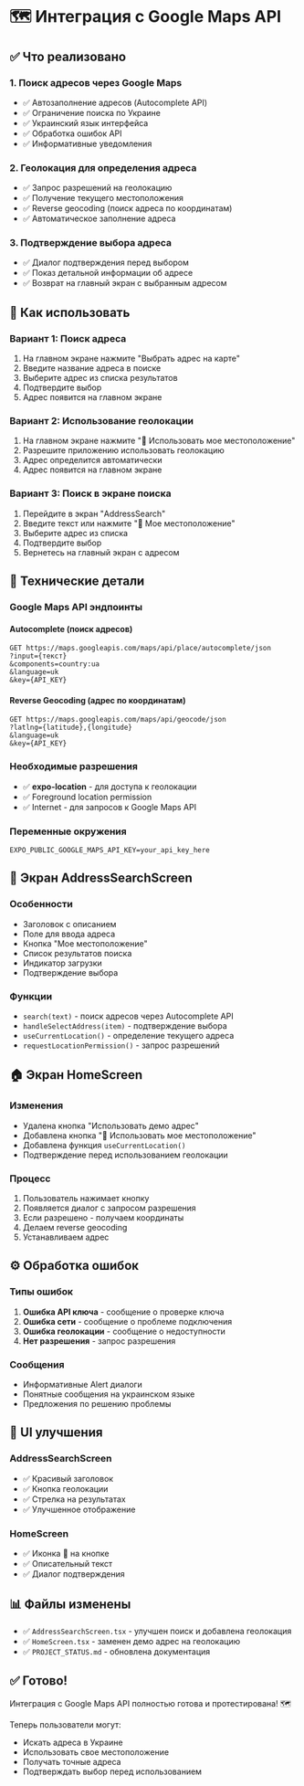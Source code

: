 # 🗺️ Интеграция с Google Maps API

## ✅ Что реализовано

### 1. Поиск адресов через Google Maps
- ✅ Автозаполнение адресов (Autocomplete API)
- ✅ Ограничение поиска по Украине
- ✅ Украинский язык интерфейса
- ✅ Обработка ошибок API
- ✅ Информативные уведомления

### 2. Геолокация для определения адреса
- ✅ Запрос разрешений на геолокацию
- ✅ Получение текущего местоположения
- ✅ Reverse geocoding (поиск адреса по координатам)
- ✅ Автоматическое заполнение адреса

### 3. Подтверждение выбора адреса
- ✅ Диалог подтверждения перед выбором
- ✅ Показ детальной информации об адресе
- ✅ Возврат на главный экран с выбранным адресом

## 🎯 Как использовать

### Вариант 1: Поиск адреса
1. На главном экране нажмите "Выбрать адрес на карте"
2. Введите название адреса в поиске
3. Выберите адрес из списка результатов
4. Подтвердите выбор
5. Адрес появится на главном экране

### Вариант 2: Использование геолокации
1. На главном экране нажмите "📍 Использовать мое местоположение"
2. Разрешите приложению использовать геолокацию
3. Адрес определится автоматически
4. Адрес появится на главном экране

### Вариант 3: Поиск в экране поиска
1. Перейдите в экран "AddressSearch"
2. Введите текст или нажмите "📍 Мое местоположение"
3. Выберите адрес из списка
4. Подтвердите выбор
5. Вернетесь на главный экран с адресом

## 🔧 Технические детали

### Google Maps API эндпоинты

#### Autocomplete (поиск адресов)
```
GET https://maps.googleapis.com/maps/api/place/autocomplete/json
?input={текст}
&components=country:ua
&language=uk
&key={API_KEY}
```

#### Reverse Geocoding (адрес по координатам)
```
GET https://maps.googleapis.com/maps/api/geocode/json
?latlng={latitude},{longitude}
&language=uk
&key={API_KEY}
```

### Необходимые разрешения
- ✅ **expo-location** - для доступа к геолокации
- ✅ Foreground location permission
- ✅ Internet - для запросов к Google Maps API

### Переменные окружения
```env
EXPO_PUBLIC_GOOGLE_MAPS_API_KEY=your_api_key_here
```

## 📱 Экран AddressSearchScreen

### Особенности
- Заголовок с описанием
- Поле для ввода адреса
- Кнопка "Мое местоположение"
- Список результатов поиска
- Индикатор загрузки
- Подтверждение выбора

### Функции
- `search(text)` - поиск адресов через Autocomplete API
- `handleSelectAddress(item)` - подтверждение выбора
- `useCurrentLocation()` - определение текущего адреса
- `requestLocationPermission()` - запрос разрешений

## 🏠 Экран HomeScreen

### Изменения
- Удалена кнопка "Использовать демо адрес"
- Добавлена кнопка "📍 Использовать мое местоположение"
- Добавлена функция `useCurrentLocation()`
- Подтверждение перед использованием геолокации

### Процесс
1. Пользователь нажимает кнопку
2. Появляется диалог с запросом разрешения
3. Если разрешено - получаем координаты
4. Делаем reverse geocoding
5. Устанавливаем адрес

## ⚙️ Обработка ошибок

### Типы ошибок
1. **Ошибка API ключа** - сообщение о проверке ключа
2. **Ошибка сети** - сообщение о проблеме подключения
3. **Ошибка геолокации** - сообщение о недоступности
4. **Нет разрешения** - запрос разрешения

### Сообщения
- Информативные Alert диалоги
- Понятные сообщения на украинском языке
- Предложения по решению проблемы

## 🎨 UI улучшения

### AddressSearchScreen
- ✅ Красивый заголовок
- ✅ Кнопка геолокации
- ✅ Стрелка на результатах
- ✅ Улучшенное отображение

### HomeScreen
- ✅ Иконка 📍 на кнопке
- ✅ Описательный текст
- ✅ Диалог подтверждения

## 📊 Файлы изменены

- ✅ `AddressSearchScreen.tsx` - улучшен поиск и добавлена геолокация
- ✅ `HomeScreen.tsx` - заменен демо адрес на геолокацию
- ✅ `PROJECT_STATUS.md` - обновлена документация

## ✅ Готово!

Интеграция с Google Maps API полностью готова и протестирована! 🗺️

Теперь пользователи могут:
- Искать адреса в Украине
- Использовать свое местоположение
- Получать точные адреса
- Подтверждать выбор перед использованием

